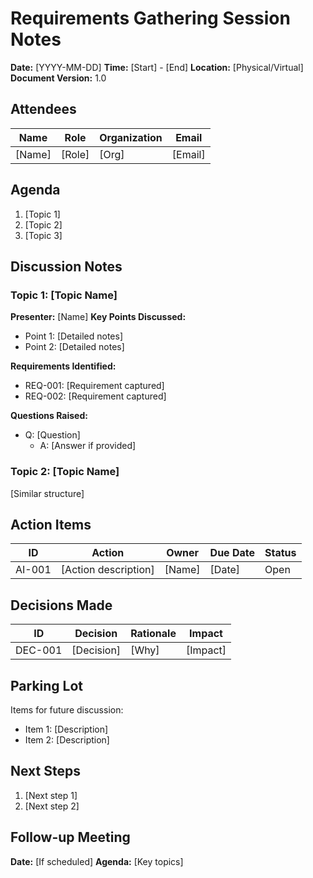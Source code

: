 # Requirements Gathering Session Notes
**Date:** [YYYY-MM-DD]
**Time:** [Start] - [End]
**Location:** [Physical/Virtual]
**Document Version:** 1.0

## Attendees
| Name | Role | Organization | Email |
|------|------|--------------|-------|
| [Name] | [Role] | [Org] | [Email] |

## Agenda
1. [Topic 1]
2. [Topic 2]
3. [Topic 3]

## Discussion Notes

### Topic 1: [Topic Name]
**Presenter:** [Name]
**Key Points Discussed:**
- Point 1: [Detailed notes]
- Point 2: [Detailed notes]

**Requirements Identified:**
- REQ-001: [Requirement captured]
- REQ-002: [Requirement captured]

**Questions Raised:**
- Q: [Question]
  - A: [Answer if provided]

### Topic 2: [Topic Name]
[Similar structure]

## Action Items
| ID | Action | Owner | Due Date | Status |
|----|--------|-------|----------|--------|
| AI-001 | [Action description] | [Name] | [Date] | Open |

## Decisions Made
| ID | Decision | Rationale | Impact |
|----|----------|-----------|--------|
| DEC-001 | [Decision] | [Why] | [Impact] |

## Parking Lot
Items for future discussion:
- Item 1: [Description]
- Item 2: [Description]

## Next Steps
1. [Next step 1]
2. [Next step 2]

## Follow-up Meeting
**Date:** [If scheduled]
**Agenda:** [Key topics]